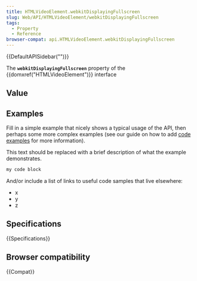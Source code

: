 ```yaml
---
title: HTMLVideoElement.webkitDisplayingFullscreen
slug: Web/API/HTMLVideoElement/webkitDisplayingFullscreen
tags:
  - Property
  - Reference
browser-compat: api.HTMLVideoElement.webkitDisplayingFullscreen
---
```

{{DefaultAPISidebar("")}}

The **`webkitDisplayingFullscreen`** property of the {{domxref("HTMLVideoElement")}} interface 

## Value



## Examples

Fill in a simple example that nicely shows a typical usage of the API, then perhaps some more complex examples (see our guide on how to add [code examples](/en-US/docs/MDN/Contribute/Structures/Code_examples) for more information).

This text should be replaced with a brief description of what the example demonstrates.

```js
my code block
```

And/or include a list of links to useful code samples that live elsewhere:

*   x
*   y
*   z

## Specifications

{{Specifications}}

## Browser compatibility

{{Compat}}


